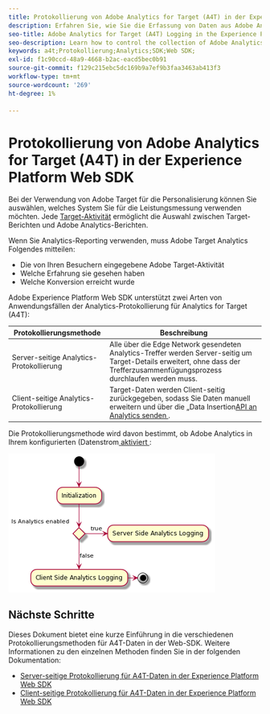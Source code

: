 ```yaml
---
title: Protokollierung von Adobe Analytics for Target (A4T) in der Experience Platform Web SDK
description: Erfahren Sie, wie Sie die Erfassung von Daten aus Adobe Analytics for Target (A4T) mit der Experience Platform Web SDK steuern.
seo-title: Adobe Analytics for Target (A4T) Logging in the Experience Platform Web SDK
seo-description: Learn how to control the collection of Adobe Analytics for Target (A4T) data using the Experience Platform Web SDK.
keywords: a4t;Protokollierung;Analytics;SDK;Web SDK;
exl-id: f1c90ccd-48a9-4668-b2ac-eacd5bec0b91
source-git-commit: f129c215ebc5dc169b9a7ef9b3faa3463ab413f3
workflow-type: tm+mt
source-wordcount: '269'
ht-degree: 1%

---
```


# Protokollierung von Adobe Analytics for Target (A4T) in der Experience Platform Web SDK

Bei der Verwendung von Adobe Target für die Personalisierung können Sie auswählen, welches System Sie für die Leistungsmessung verwenden möchten. Jede [Target-Aktivität](https://experienceleague.adobe.com/docs/target/using/activities/target-activities-guide.html?lang=de) ermöglicht die Auswahl zwischen Target-Berichten und Adobe Analytics-Berichten.

Wenn Sie Analytics-Reporting verwenden, muss Adobe Target Analytics Folgendes mitteilen:

* Die von Ihren Besuchern eingegebene Adobe Target-Aktivität
* Welche Erfahrung sie gesehen haben
* Welche Konversion erreicht wurde

Adobe Experience Platform Web SDK unterstützt zwei Arten von Anwendungsfällen der Analytics-Protokollierung für Analytics for Target (A4T):

| Protokollierungsmethode | Beschreibung |
| --- | --- |
| Server-seitige Analytics-Protokollierung | Alle über die Edge Network gesendeten Analytics-Treffer werden Server-seitig um Target-Details erweitert, ohne dass der Trefferzusammenfügungsprozess durchlaufen werden muss. |
| Client-seitige Analytics-Protokollierung | Target-Daten werden Client-seitig zurückgegeben, sodass Sie Daten manuell erweitern und über die „Data Insertion[API an Analytics senden &#x200B;](https://experienceleague.adobe.com/docs/analytics/import/c-data-insertion-api.html?lang=de). |

Die Protokollierungsmethode wird davon bestimmt, ob Adobe Analytics in Ihrem konfigurierten (Datenstrom[&#x200B; aktiviert &#x200B;](../../../../datastreams/overview.md):

![Entscheidungsfluss der Protokollierungsmethode](../assets/analytics-logging.png)

## Nächste Schritte

Dieses Dokument bietet eine kurze Einführung in die verschiedenen Protokollierungsmethoden für A4T-Daten in der Web-SDK. Weitere Informationen zu den einzelnen Methoden finden Sie in der folgenden Dokumentation:

* [Server-seitige Protokollierung für A4T-Daten in der Experience Platform Web SDK](./server-side.md)
* [Client-seitige Protokollierung für A4T-Daten in der Experience Platform Web SDK](./client-side.md)
